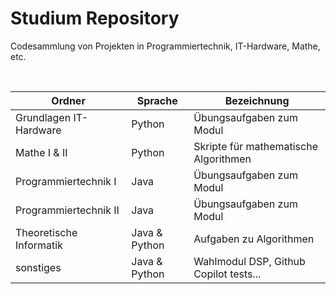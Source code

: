 # Studium Repository

Codesammlung von Projekten in Programmiertechnik, IT-Hardware, Mathe, etc.

<br>

| Ordner                  | Sprache       | Bezeichnung                            |
| ----------------------- | ------------- | -------------------------------------- |
| Grundlagen IT-Hardware  | Python        | Übungsaufgaben zum Modul               |
| Mathe I & II            | Python        | Skripte für mathematische Algorithmen  |
| Programmiertechnik I    | Java          | Übungsaufgaben zum Modul               |
| Programmiertechnik II   | Java          | Übungsaufgaben zum Modul               |
| Theoretische Informatik | Java & Python | Aufgaben zu Algorithmen                |
| sonstiges               | Java & Python | Wahlmodul DSP, Github Copilot tests... |

